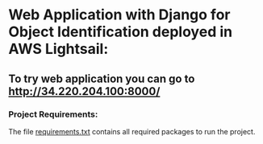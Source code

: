 # Web Application with Django for Object Identification deployed in AWS Lightsail:
 ## To try web application you can go to http://34.220.204.100:8000/ 
 
 ### Project Requirements:
 The file [requirements.txt](https://github.com/mshadloo/Web-Application-with-Django-for-Object-Identification/blob/main/requirements.txt) contains all required packages to run the project.
